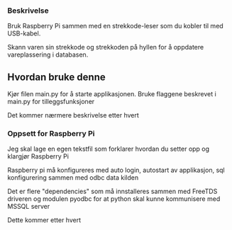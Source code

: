 <h3>Beskrivelse</h3>
<p>Bruk Raspberry Pi sammen med en strekkode-leser som du kobler til med USB-kabel.</p>
<p>Skann varen sin strekkode og strekkoden på hyllen for å oppdatere vareplassering i databasen.</p>

<h2>Hvordan bruke denne</h2>
<p>Kjør filen main.py for å starte applikasjonen. Bruke flaggene beskrevet i main.py for tilleggsfunksjoner</p>
<p>Det kommer nærmere beskrivelse etter hvert</p>


<h3>Oppsett for Raspberry Pi</h3>
<p>Jeg skal lage en egen tekstfil som forklarer hvordan du setter opp og klargjør Raspberry Pi</p>
<p>Raspberry pi må konfigureres med auto login, autostart av applikasjon, sql konfigurering sammen med odbc data kilden</p>
<p>Det er flere "dependencies" som må innstalleres sammen med FreeTDS driveren og modulen pyodbc for at python skal kunne kommunisere med MSSQL server</p>
<p>Dette kommer etter hvert</p>
